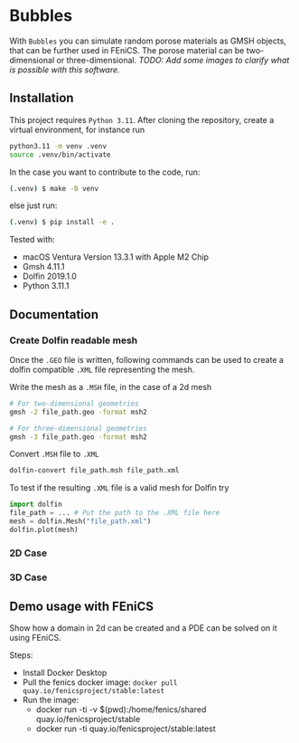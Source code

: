 # Bubbles

With `Bubbles` you can simulate random porose materials as GMSH objects, that can be further used in FEniCS.
The porose material can be two-dimensional or three-dimensional. _TODO: Add some images to clarify what is possible with
this software._

## Installation

This project requires `Python 3.11`. After cloning the repository, create a virtual environment, for instance run

```bash
python3.11 -m venv .venv
source .venv/bin/activate
```


In the case you want to contribute to the code, run:
```bash
(.venv) $ make -B venv
```
else just run:
```bash
(.venv) $ pip install -e .
```

Tested with:
- macOS Ventura Version 13.3.1 with Apple M2 Chip
- Gmsh 4.11.1
- Dolfin 2019.1.0
- Python 3.11.1

## Documentation

### Create Dolfin readable mesh
Once the `.GEO` file is written, following commands can be used to
create a dolfin compatible `.XML` file representing the mesh.

Write the mesh as a `.MSH` file, in the case of a 2d mesh
```bash
# For two-dimensional geometries
gmsh -2 file_path.geo -format msh2

# For three-dimensional geometries
gmsh -3 file_path.geo -format msh2
```

Convert `.MSH` file to `.XML`
```bash
dolfin-convert file_path.msh file_path.xml
```

To test if the resulting `.XML` file is a valid mesh for Dolfin try
```python
import dolfin
file_path = ... # Put the path to the .XML file here
mesh = dolfin.Mesh("file_path.xml")
dolfin.plot(mesh)
```

### 2D Case


### 3D Case


## Demo usage with FEniCS

Show how a domain in 2d can be created and a PDE can be solved on it using FEniCS.


Steps:
- Install Docker Desktop
- Pull the fenics docker image: ```docker pull quay.io/fenicsproject/stable:latest```
- Run the image:
    - docker run -ti -v $(pwd):/home/fenics/shared quay.io/fenicsproject/stable
    - docker run -ti quay.io/fenicsproject/stable:latest
